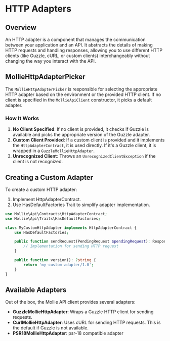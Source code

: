 # HTTP Adapters

## Overview

An HTTP adapter is a component that manages the communication between your application and an API. It abstracts the details of making HTTP requests and handling responses, allowing you to use different HTTP clients (like Guzzle, cURL, or custom clients) interchangeably without changing the way you interact with the API.

## MollieHttpAdapterPicker

The `MollieHttpAdapterPicker` is responsible for selecting the appropriate HTTP adapter based on the environment or the provided HTTP client. If no client is specified in the `MollieApiClient` constructor, it picks a default adapter.

### How It Works

1. **No Client Specified**: If no client is provided, it checks if Guzzle is available and picks the appropriate version of the Guzzle adapter.
2. **Custom Client Provided**: If a custom client is provided and it implements the `HttpAdapterContract`, it is used directly. If it's a Guzzle client, it is wrapped in a `GuzzleMollieHttpAdapter`.
3. **Unrecognized Client**: Throws an `UnrecognizedClientException` if the client is not recognized.

## Creating a Custom Adapter

To create a custom HTTP adapter:
1.	Implement HttpAdapterContract.
2.	Use HasDefaultFactories Trait to simplify adapter implementation.

```php
use Mollie\Api\Contracts\HttpAdapterContract;
use Mollie\Api\Traits\HasDefaultFactories;

class MyCustomHttpAdapter implements HttpAdapterContract {
    use HasDefaultFactories;

    public function sendRequest(PendingRequest $pendingRequest): Response {
        // Implementation for sending HTTP request
    }

    public function version(): ?string {
        return 'my-custom-adapter/1.0';
    }
}
```

## Available Adapters

Out of the box, the Mollie API client provides several adapters:

- **GuzzleMollieHttpAdapter**: Wraps a Guzzle HTTP client for sending requests.
- **CurlMollieHttpAdapter**: Uses cURL for sending HTTP requests. This is the default if Guzzle is not available.
- **PSR18MollieHttpAdapter**: psr-18 compatible adapter
